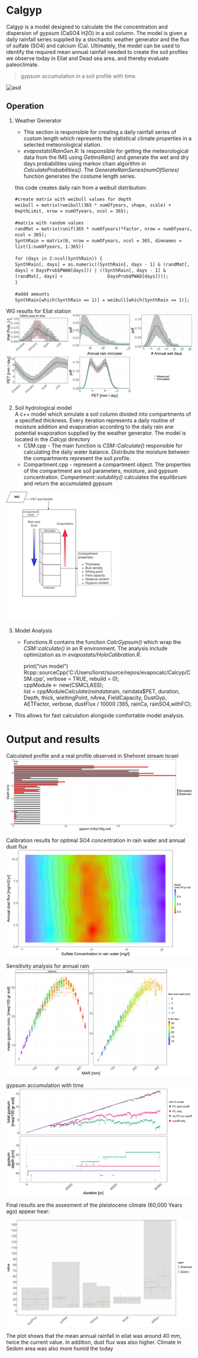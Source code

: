 
# Calgyp
Calgyp is a model designed to calculate the the concentration and dispersion of gypsum (CaSO4 H2O)  in a soil column. The model is given a daily rainfall series supplied by a stochastic weather generator and the flux of sulfate (SO4) and calcium (Ca). Ultimately, the model can be used to identify the required mean annual rainfall needed to create the soil profiles we observe today in Eilat and Dead sea area, and thereby evaluate paleoclimate. 
  
  

> gypsum accumulation in a soil profile with time. 

![asd](https://media.giphy.com/media/BGrb9vc3Eb7t9A0hug/giphy.gif)
 
## Operation

 1. Weather Generator  
	+ This section is responsible for creating a daily rainfall series of custom length which represents the statistical climate properties in a selected meteorological station.  
	 + *evapostats\RainGen.R*: Is responsible for getting the meteorological data from the IMS using *GetImsRain()* and generate the wet and dry days probabilities using markov chain algorithm    in *CalculateProbabilities()*. The *GenerateRainSeries(numOfSeries)* function generates the costume length series.
	 
	 this code creates daily rain from a weibull distribution:
	 
		#create matrix with weibull values for depth
		weibull = matrix(rweibull(365 * numOfyears, shape, scale) + DepthLimit, nrow = numOfyears, ncol = 365);

		#matrix with random values 
		randMat = matrix(runif(365 * numOfyears)*factor, nrow = numOfyears, ncol = 365);
		SynthRain = matrix(0, nrow = numOfyears, ncol = 365, dimnames = list(1:numOfyears, 1:365))

		for (days in 2:ncol(SynthRain)) {
		SynthRain[, days] = as.numeric((SynthRain[, days - 1] & (randMat[, days] < DaysProb$PWAW[days])) | (!SynthRain[, days - 1] & (randMat[, days] < 				DaysProb$PWAD[days])));
		}

		#addd amounts
		SynthRain[which(SynthRain == 1)] = weibull[which(SynthRain == 1)];

WG results for Eilat station  
![](plots/EilatWG.png)  

 2. Soil hydrological model  
	A c++ model which simulate a soil column divided into compartments of a specified thickness.   Every iteration represents a daily routine of moisture addition and evaporation according to the daily rain ane potential evaporation supplied by the weather generator. The model is located in the *Calcyp* directory
	 - CSM.cpp - The main function is  *CSM::Calculate()* responsible for calculating the daily water balance. Distribute the moisture between the compartments represent the soil profile. 
	 - Compartment.cpp - represent a compartment object. The properties of the compartment are soil parameters, moisture, and gypsum concentration. *Compartment::solubility()* calculates the equilibrium and return the accumulated gypsum
	 
	 
![](plots/oper.png) 

3.  Model Analysis 
	+ Functions.R contains the function *CalcGypsum()* which wrap the *CSM::calculate()* in an R environment.
	The analysis include optimization as in *evapostats/HoloCalibration.R*.
	
		 print("run model")   
		 Rcpp::sourceCpp('C:/Users/liorst/source/repos/evapocalc/Calcyp/CSM.cpp', verbose = TRUE, rebuild = 0);      
		 cppModule <- new(CSMCLASS);  
		 list = cppModule$Calculate(raindata$rain, raindata$PET, duration, Depth, thick, wieltingPoint, nArea, FieldCapacity, DustGyp, AETFactor, verbose, dustFlux / 10000 /365, rainCa, rainSO4,withFC);  

 + This allows for fast calculation alongside comfortable model analysis.

# Output and results

Calculated profile and a real profile observed in Shehoret stream Israel
 ![Calculated profile and a real profile observed in Shehorest streas Israel](plots/example.png)
 
 
 Calibration results for optimal SO4 concentration in rain water and annual dust flux
  ![Calibration results for optimal SO4 concentration in rain water and annual dust flux](plots/CalibrationConcOnly.png)

Sensitivity analysis for annual rain
  ![Sensitivity analysis for annual rain](plots/SensTotal.png)

gypsum accumulation with time
  ![gypsum accumulation with time](plots/modulesAfterCorrection.png)

  
 Final results are the assesment of the pleistocene climate (60,000 Years ago) appear hear:
 
![gypsum accumulation with time](plots/boxplotWithRange2.png)

The plot shows that the mean annual rainfall in eilat was around 40 mm, twice the current value. In addition, dust flux was also higher.
Climate in Sedom area was also more humid the today
 
 


    

	

    

